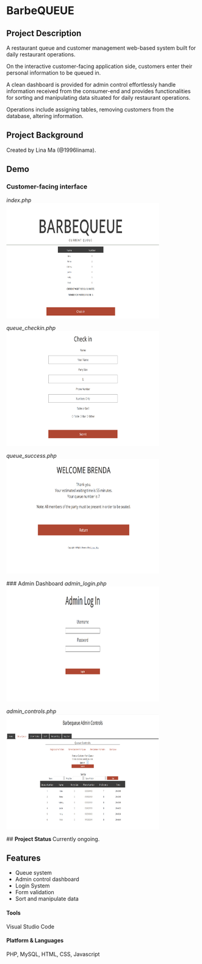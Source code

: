 # BarbeQUEUE 

## <b>Project Description</b>
A restaurant queue and customer management web-based system built for daily restaurant operations.

On the interactive customer-facing application side, customers enter their personal information to be queued in.

A clean dashboard is provided for admin control effortlessly handle information received from the consumer-end and provides functionalities for sorting and manipulating data situated for daily restaurant operations.

Operations include assigning tables, removing customers from the database, altering information.

<p>

## <b> Project Background</b>
Created by Lina Ma (@1996linama).

<p>
  
## <b> Demo </b> 

### Customer-facing interface 
<i> index.php </i><br>
<img src="https://github.com/1996linama/BarbeQUEUE/blob/master/screenshots/index.png" width="400" height="300" />
</p><p>
<i> queue_checkin.php </i><br>
<img src="https://github.com/1996linama/BarbeQUEUE/blob/master/screenshots/queue_checkin.png" width="400" height="300" />
</p><p>
<i> queue_success.php </i><br>
<img src="https://github.com/1996linama/BarbeQUEUE/blob/master/screenshots/queue_success.png" width="400" height="300" />
</p><p>
### Admin Dashboard
<i> admin_login.php </i><br>
<img src="https://github.com/1996linama/BarbeQUEUE/blob/master/screenshots/admin_login.png" width="400" height="300" />
</p><p>
<i> admin_controls.php </i><br>
<img src="https://github.com/1996linama/BarbeQUEUE/blob/master/screenshots/admin_controls.png" width="400" height="300" />
</p>
## <b> Project Status </b> 
Currently ongoing.<p>

## <b> Features </b>
* Queue system
* Admin control dashboard
* Login System
* Form validation
* Sort and manipulate data

#### Tools
Visual Studio Code

#### Platform & Languages
PHP, MySQL, HTML, CSS, Javascript
